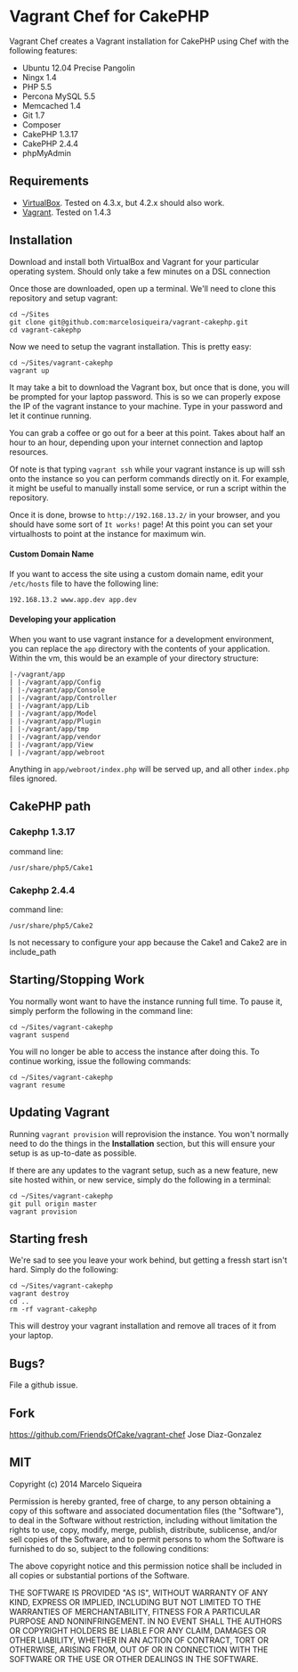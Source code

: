 # Vagrant Chef for CakePHP

Vagrant Chef creates a Vagrant installation for CakePHP using Chef with the following features:

- Ubuntu 12.04 Precise Pangolin
- Ningx 1.4
- PHP 5.5
- Percona MySQL 5.5
- Memcached 1.4
- Git 1.7
- Composer
- CakePHP 1.3.17
- CakePHP 2.4.4
- phpMyAdmin

## Requirements

- [VirtualBox](https://www.virtualbox.org/wiki/Downloads). Tested on 4.3.x, but 4.2.x should also work.
- [Vagrant](http://www.vagrantup.com/downloads.html). Tested on 1.4.3

## Installation

Download and install both VirtualBox and Vagrant for your particular operating system. Should only take a few minutes on a DSL connection

Once those are downloaded, open up a terminal. We'll need to clone this repository and setup vagrant:

    cd ~/Sites
    git clone git@github.com:marcelosiqueira/vagrant-cakephp.git
    cd vagrant-cakephp

Now we need to setup the vagrant installation. This is pretty easy:

    cd ~/Sites/vagrant-cakephp
    vagrant up

It may take a bit to download the Vagrant box, but once that is done, you will be prompted for your laptop password. This is so we can properly expose the IP of the vagrant instance to your machine. Type in your password and let it continue running.

You can grab a coffee or go out for a beer at this point. Takes about half an hour to an hour, depending upon your internet connection and laptop resources.

Of note is that typing `vagrant ssh` while your vagrant instance is up will ssh onto the instance so you can perform commands directly on it. For example, it might be useful to manually install some service, or run a script within the repository.

Once it is done, browse to `http://192.168.13.2/` in your browser, and you should have some sort of `It works!` page! At this point you can set your virtualhosts to point at the instance for maximum win.

#### Custom Domain Name

If you want to access the site using a custom domain name, edit your `/etc/hosts` file to have the following line:

    192.168.13.2 www.app.dev app.dev

#### Developing your application

When you want to use vagrant instance for a development environment, you can replace the `app` directory with the contents of your application. Within the vm, this would be an example of your directory structure:

    |-/vagrant/app
    | |-/vagrant/app/Config
    | |-/vagrant/app/Console
    | |-/vagrant/app/Controller
    | |-/vagrant/app/Lib
    | |-/vagrant/app/Model
    | |-/vagrant/app/Plugin
    | |-/vagrant/app/tmp
    | |-/vagrant/app/vendor
    | |-/vagrant/app/View
    | |-/vagrant/app/webroot


Anything in `app/webroot/index.php` will be served up, and all other `index.php` files ignored.

## CakePHP path


### Cakephp 1.3.17
command line:

    /usr/share/php5/Cake1

### Cakephp 2.4.4
command line:

    /usr/share/php5/Cake2

Is not necessary to configure your app because the Cake1 and Cake2 are in include_path

## Starting/Stopping Work

You normally wont want to have the instance running full time. To pause it, simply perform the following in the command line:

    cd ~/Sites/vagrant-cakephp
    vagrant suspend

You will no longer be able to access the instance after doing this. To continue working, issue the following commands:

    cd ~/Sites/vagrant-cakephp
    vagrant resume

## Updating Vagrant

Running `vagrant provision` will reprovision the instance. You won't normally need to do the things in the **Installation** section, but this will ensure your setup is as up-to-date as possible.

If there are any updates to the vagrant setup, such as a new feature, new site hosted within, or new service, simply do the following in a terminal:

    cd ~/Sites/vagrant-cakephp
    git pull origin master
    vagrant provision

## Starting fresh

We're sad to see you leave your work behind, but getting a fressh start isn't hard. Simply do the following:

    cd ~/Sites/vagrant-cakephp
    vagrant destroy
    cd ..
    rm -rf vagrant-cakephp

This will destroy your vagrant installation and remove all traces of it from your laptop.

## Bugs?

File a github issue.

## Fork

https://github.com/FriendsOfCake/vagrant-chef
Jose Diaz-Gonzalez

## MIT

Copyright (c) 2014 Marcelo Siqueira

Permission is hereby granted, free of charge, to any person obtaining a copy of this software and associated documentation files (the "Software"), to deal in the Software without restriction, including without limitation the rights to use, copy, modify, merge, publish, distribute, sublicense, and/or sell copies of the Software, and to permit persons to whom the Software is furnished to do so, subject to the following conditions:

The above copyright notice and this permission notice shall be included in all copies or substantial portions of the Software.

THE SOFTWARE IS PROVIDED "AS IS", WITHOUT WARRANTY OF ANY KIND, EXPRESS OR IMPLIED, INCLUDING BUT NOT LIMITED TO THE WARRANTIES OF MERCHANTABILITY, FITNESS FOR A PARTICULAR PURPOSE AND NONINFRINGEMENT. IN NO EVENT SHALL THE AUTHORS OR COPYRIGHT HOLDERS BE LIABLE FOR ANY CLAIM, DAMAGES OR OTHER LIABILITY, WHETHER IN AN ACTION OF CONTRACT, TORT OR OTHERWISE, ARISING FROM, OUT OF OR IN CONNECTION WITH THE SOFTWARE OR THE USE OR OTHER DEALINGS IN THE SOFTWARE.
